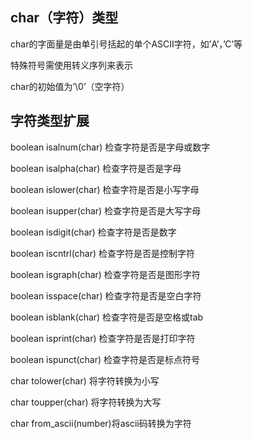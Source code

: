 ## char（字符）类型

char的字面量是由单引号括起的单个ASCII字符，如’A’，’C’等

特殊符号需使用转义序列来表示

char的初始值为’\0’（空字符）

## 字符类型扩展

boolean isalnum\(char\) 检查字符是否是字母或数字

boolean isalpha\(char\) 检查字符是否是字母

boolean islower\(char\) 检查字符是否是小写字母

boolean isupper\(char\) 检查字符是否是大写字母

boolean isdigit\(char\) 检查字符是否是数字

boolean iscntrl\(char\) 检查字符是否是控制字符

boolean isgraph\(char\) 检查字符是否是图形字符

boolean isspace\(char\) 检查字符是否是空白字符

boolean isblank\(char\) 检查字符是否是空格或tab

boolean isprint\(char\) 检查字符是否是打印字符

boolean ispunct\(char\) 检查字符是否是标点符号

char tolower\(char\) 将字符转换为小写

char toupper\(char\) 将字符转换为大写

char from\_ascii\(number\)将ascii码转换为字符

